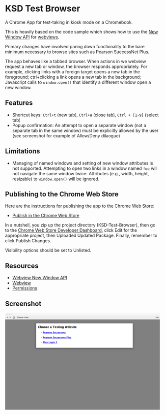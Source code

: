 # KSD Test Browser
A Chrome App for test-taking in kiosk mode on a Chromebook.

This is heavily based on the code sample which shows how to use the [New Window
API](https://developer.chrome.com/apps/tags/webview#event-newwindow) for
[webviews](http://developer.chrome.com/apps/app_external.html#webview). 

Primary changes have involved paring down functionality to the bare minimum
necessary to browse sites such as Pearson SuccessNet Plus.

The app behaves like a tabbed browser. When actions in we webview request a new
tab or window, the browser responds appropriately. For example, clicking
links with a foreign target opens a new tab in the foreground; ctrl+clicking
a link opens a new tab in the background; Javascript calls to `window.open()`
that identify a different window open a new window.


## Features

* Shortcut keys: `Ctrl+t` (new tab), `Ctrl+W` (close tab), `Ctrl + [1-9]` (select tab)
* Popup confirmation: An attempt to open a separate window (not a separate
  tab in the same window) must be explicitly allowed by the user (see
  screenshot for example of Allow/Deny dilaogue)


## Limitations

* Managing of named windows and setting of new window attributes is not
  supported. Attempting to open two links in a window named `foo` will not
  navigate the same window twice. Attributes (e.g., width, height, resizable)
  to `window.open()` will be ignored.


## Publishing to the Chrome Web Store

Here are the instructions for publishing the app to the Chrome Web Store:
* [Publish in the Chrome Web Store](https://developer.chrome.com/webstore/publish)

In a nutshell, you zip up the project directory (KSD-Test-Browser), then go to the [Chrome Web Store Developer Dashboard](https://chrome.google.com/webstore/developer/dashboard/), click Edit for the appropriate project, then Uploaded Updated Package. Finally, remember to click Publish Changes.

Visibility options should be set to Unlisted.


## Resources

* [Webview New Window API](https://developer.chrome.com/apps/tags/webview#event-newwindow)
* [Webview](http://developer.chrome.com/apps/app_external.html#webview)
* [Permissions](http://developer.chrome.com/apps/manifest.html#permissions)


## Screenshot
![screenshot](/assets/screenshot_1280_800.png)
